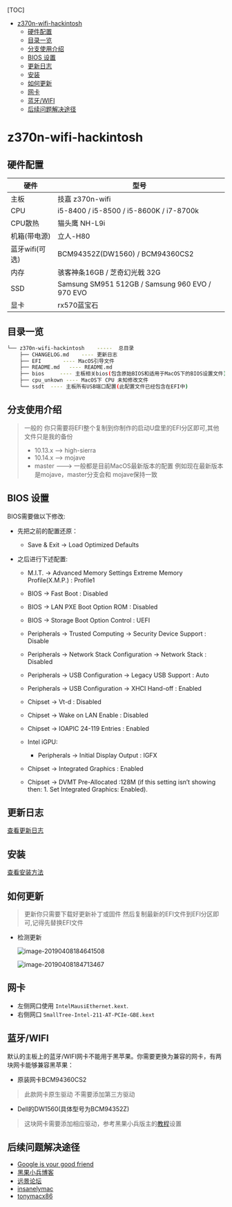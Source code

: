 [TOC]

<!-- TOC -->

- [z370n-wifi-hackintosh](#z370n-wifi-hackintosh)
    - [硬件配置](#硬件配置)
    - [目录一览](#目录一览)
    - [分支使用介绍](#分支使用介绍)
    - [BIOS 设置](#bios-设置)
    - [更新日志](#更新日志)
    - [安装](#安装)
    - [如何更新](#如何更新)
    - [网卡](#网卡)
    - [蓝牙/WIFI](#蓝牙wifi)
    - [后续问题解决途径](#后续问题解决途径)

<!-- /TOC -->

# z370n-wifi-hackintosh


## 硬件配置

| 硬件           | 型号                                            |
| -------------- | ----------------------------------------------- |
| 主板           | 技嘉 z370n-wifi                                 |
| CPU            | i5-8400 / i5-8500 / i5-8600K  /  i7-8700k                  |
| CPU散热        | 猫头鹰 NH-L9i                                    |
| 机箱(带电源)   | 立人-H80                                        |
| 蓝牙wifi(可选) |  BCM94352Z(DW1560) / BCM94360CS2                    |
| 内存           | 骇客神条16GB  / 芝奇幻光戟 32G                        |
| SSD            | Samsung SM951 512GB / Samsung 960 EVO / 970 EVO |
|显卡| rx570蓝宝石|




## 目录一览

```bash
└── z370n-wifi-hackintosh    -----  总目录
    ├── CHANGELOG.md    ---- 更新日志
    ├── EFI       ---- MacOS引导文件 
    ├── README.md   ---- README.md 
    ├── bios     ---- 主板相关bios(包含原始BIOS和适用于MacOS下的BIOS设置文件) 
    ├── cpu_unkown ---- MacOS下 CPU 未知修改文件
    └── ssdt  ---- 主板所有USB端口配置(此配置文件已经包含在EFI中)
```

## 分支使用介绍
> 一般的 你只需要将EFI整个复制到你制作的启动U盘里的EFI分区即可,其他文件只是我的备份
> - 10.13.x  —> high-sierra
> - 10.14.x  —> mojave  
> - master  ---> 一般都是目前MacOS最新版本的配置 例如现在最新版本是mojave，master分支会和 mojave保持一致


## BIOS 设置

BIOS需要做以下修改:

- 先把之前的配置还原：

    - Save & Exit → Load Optimized Defaults

- 之后进行下述配置:

    - M.I.T. → Advanced Memory Settings Extreme Memory Profile(X.M.P.) : Profile1

    - BIOS → Fast Boot : Disabled

    - BIOS → LAN PXE Boot Option ROM : Disabled

    - BIOS → Storage Boot Option Control : UEFI

    - Peripherals → Trusted Computing → Security Device Support : Disable

    - Peripherals → Network Stack Configuration → Network Stack : Disabled

    - Peripherals → USB Configuration → Legacy USB Support : Auto

    - Peripherals → USB Configuration → XHCI Hand-off : Enabled

    - Chipset → Vt-d : Disabled

    - Chipset → Wake on LAN Enable : Disabled

    - Chipset → IOAPIC 24-119 Entries : Enabled

    - Intel iGPU:
        - Peripherals → Initial Display Output : IGFX

    - Chipset → Integrated Graphics : Enabled

    - Chipset → DVMT Pre-Allocated :128M (if this setting isn’t showing then: 1. Set Integrated Graphics: Enabled). 



## 更新日志

[查看更新日志](CHANGELOG.md)


## 安装

[查看安装方法](install.md)


## 如何更新
> 更新你只需要下载好更新补丁或固件 然后复制最新的EFI文件到EFI分区即可,记得先替换EFI文件

- 检测更新

  ![image-20190408184641508](https://ws1.sinaimg.cn/large/006tNc79gy1g1vf2epczdj30xj0u0qbg.jpg)

  ![image-20190408184713467](https://ws3.sinaimg.cn/large/006tNc79gy1g1vf2wv9svj31120f2dll.jpg)


## 网卡

- 左侧网口使用 `IntelMausiEthernet.kext`.
- 右侧网口 `SmallTree-Intel-211-AT-PCIe-GBE.kext`


## 蓝牙/WIFI

默认的主板上的蓝牙/WIFI网卡不能用于黑苹果。你需要更换为兼容的网卡，有两块网卡能够兼容黑苹果：

- 原装网卡BCM94360CS2 

> 此款网卡原生驱动 不需要添加第三方驱动

- Dell的DW1560(具体型号为BCM94352Z) 
> 这块网卡需要添加相应驱动，参考黑果小兵版主的[教程](https://blog.daliansky.net/Broadcom-BCM94352z-DW1560-drive-new-posture.html)设置


## 后续问题解决途径

- [Google is your good friend](https://www.google.com)
- [黑果小兵博客](https://blog.daliansky.net)
- [远景论坛](http://pcbeta.com)
- [insanelymac](https://www.insanelymac.com)
- [tonymacx86](https://www.tonymacx86.com)

